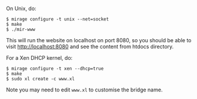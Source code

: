 On Unix, do:

```
$ mirage configure -t unix --net=socket
$ make
$ ./mir-www
```

This will run the website on localhost on port 8080, so you should be
able to visit [http://localhost:8080](http://localhost:8080) and see the
content from htdocs directory.

For a Xen DHCP kernel, do:

```
$ mirage configure -t xen --dhcp=true
$ make
$ sudo xl create -c www.xl
```

Note you may need to edit `www.xl` to customise the bridge name.
